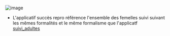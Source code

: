 
![image](https://user-images.githubusercontent.com/39738426/124933174-f7b09280-e003-11eb-944f-8b945dfa8bf0.png)
*  L'applicatif succès repro référence l'ensemble des femelles suivi suivant les mêmes formalités et le même formalisme que l'applicatf [suivi_adultes](https://github.com/yannickkk/Applicatifs_VCG/blob/main/App_suivi_adultes/readme.md)
